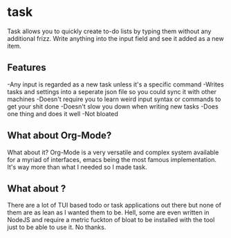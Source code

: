 # task
Task allows you to quickly create to-do lists by typing them without any additional frizz. Write anything into the input field and see it added as a new item.

## Features
-Any input is regarded as a new task unless it's a specific command
-Writes tasks and settings into a seperate json file so you could sync it with other machines
-Doesn't require you to learn weird input syntax or commands to get your shit done
-Doesn't slow you down when writing new tasks
-Does one thing and does it well
-Not bloated

## What about Org-Mode?
What about it? Org-Mode is a very versatile and complex system available for a myriad of interfaces, emacs being the most famous implementation. It's way more than what I needed so I made task.

## What about <other thing>?
There are a lot of TUI based todo or task applications out there but none of them are as lean as I wanted them to be. Hell, some are even written in NodeJS and require a metric fuckton of bloat to be installed with the tool just to be able to use it. No thanks.
